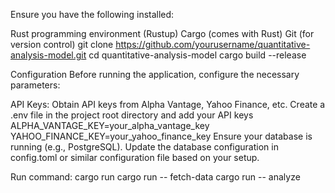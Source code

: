 Ensure you have the following installed:

Rust programming environment (Rustup)
Cargo (comes with Rust)
Git (for version control)
git clone https://github.com/yourusername/quantitative-analysis-model.git
cd quantitative-analysis-model
cargo build --release

Configuration
Before running the application, configure the necessary parameters:

API Keys:
Obtain API keys from Alpha Vantage, Yahoo Finance, etc.
Create a .env file in the project root directory and add your API keys
ALPHA_VANTAGE_KEY=your_alpha_vantage_key
YAHOO_FINANCE_KEY=your_yahoo_finance_key
Ensure your database is running (e.g., PostgreSQL).
Update the database configuration in config.toml or similar configuration file based on your setup.

Run command: cargo run
cargo run -- fetch-data
cargo run -- analyze
